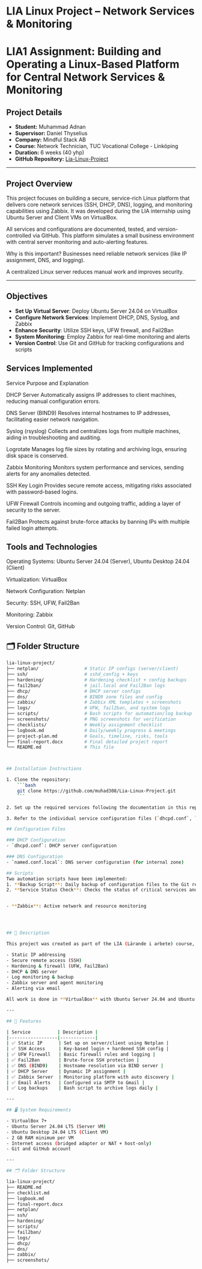 # LIA Linux Project – Network Services & Monitoring

# LIA1 Assignment: Building and Operating a Linux-Based Platform for Central Network Services & Monitoring

## Project Details
- **Student:** Muhammad Adnan  
- **Supervisor:** Daniel Thyselius  
- **Company:** Mindful Stack AB  
- **Course:** Network Technician, TUC Vocational College - Linköping  
- **Duration:** 6 weeks (40 yhp)  
- **GitHub Repository:** [Lia-Linux-Project](https://github.com/muhad308/Lia-Linux-Project)

---

## Project Overview

This project focuses on building a secure, service-rich Linux platform that delivers core network services (SSH, DHCP, DNS), logging, and monitoring capabilities using Zabbix. It was developed during the LIA internship using Ubuntu Server and Client VMs on VirtualBox.

All services and configurations are documented, tested, and version-controlled via GitHub. This platform simulates a small business environment with central server monitoring and auto-alerting features.

Why is this important?
Businesses need reliable network services (like IP assignment, DNS, and logging).

A centralized Linux server reduces manual work and improves security.

---

## Objectives
- **Set Up Virtual Server**: Deploy Ubuntu Server 24.04 on VirtualBox
- **Configure Network Services**: Implement DHCP, DNS, Syslog, and Zabbix
- **Enhance Security**: Utilize SSH keys, UFW firewall, and Fail2Ban
- **System Monitoring**: Employ Zabbix for real-time monitoring and alerts
- **Version Control**: Use Git and GitHub for tracking configurations and scripts


## Services Implemented

Service	Purpose and Explanation

DHCP Server	Automatically assigns IP addresses to client machines, reducing manual configuration errors.

DNS Server (BIND9)	Resolves internal hostnames to IP addresses, facilitating easier network navigation.

Syslog (rsyslog)	Collects and centralizes logs from multiple machines, aiding in troubleshooting and auditing.

Logrotate	Manages log file sizes by rotating and archiving logs, ensuring disk space is conserved.

Zabbix Monitoring	Monitors system performance and services, sending alerts for any anomalies detected.

SSH Key Login	Provides secure remote access, mitigating risks associated with password-based logins.

UFW Firewall	Controls incoming and outgoing traffic, adding a layer of security to the server.

Fail2Ban	Protects against brute-force attacks by banning IPs with multiple failed login attempts.


## Tools and Technologies
Operating Systems: Ubuntu Server 24.04 (Server), Ubuntu Desktop 24.04 (Client)

Virtualization: VirtualBox

Network Configuration: Netplan

Security: SSH, UFW, Fail2Ban

Monitoring: Zabbix

Version Control: Git, GitHub


## 🗂️ Folder Structure

```bash
lia-linux-project/
├── netplan/                 # Static IP configs (server/client)
├── ssh/                     # sshd_config + keys
├── hardening/               # Hardening checklist + config backups
├── fail2ban/                # jail.local and Fail2Ban logs
├── dhcp/                    # DHCP server configs
├── dns/                     # BIND9 zone files and config
├── zabbix/                  # Zabbix XML templates + screenshots
├── logs/                    # UFW, fail2ban, and system logs
├── scripts/                 # Bash scripts for automation/log backup
├── screenshots/             # PNG screenshots for verification
├── checklists/              # Weekly assignment checklist
├── logbook.md               # Daily/weekly progress & meetings
├── project-plan.md          # Goals, timeline, risks, tools
├── final-report.docx        # Final detailed project report
└── README.md                # This file



## Installation Instructions

1. Clone the repository:
    ```bash
    git clone https://github.com/muhad308/Lia-Linux-Project.git
    ```

2. Set up the required services following the documentation in this repository.

3. Refer to the individual service configuration files (`dhcpd.conf`, `named.conf.local`, etc.) for specific details on configuring each service.

## Configuration Files

### DHCP Configuration
- `dhcpd.conf`: DHCP server configuration

### DNS Configuration
- `named.conf.local`: DNS server configuration (for internal zone)

## Scripts
Two automation scripts have been implemented:
1. **Backup Script**: Daily backup of configuration files to the Git repository.
2. **Service Status Check**: Checks the status of critical services and logs output to syslog.


- **Zabbix**: Active network and resource monitoring




## 📖 Description

This project was created as part of the LIA (Lärande i arbete) course, with the goal of designing, configuring, and documenting a **virtualized Linux environment** that provides:

- Static IP addressing
- Secure remote access (SSH)
- Hardening & firewall (UFW, Fail2Ban)
- DHCP & DNS server
- Log monitoring & backup
- Zabbix server and agent monitoring
- Alerting via email

All work is done in **VirtualBox** with Ubuntu Server 24.04 and Ubuntu Desktop/Client.

---

## 🧰 Features

| Service          | Description |
|------------------|-------------|
| ✅ Static IP      | Set up on server/client using Netplan |
| ✅ SSH Access     | Key-based login + hardened SSH config |
| ✅ UFW Firewall   | Basic firewall rules and logging |
| ✅ Fail2Ban       | Brute-force SSH protection |
| ✅ DNS (BIND9)    | Hostname resolution via BIND server |
| ✅ DHCP Server    | Dynamic IP assignment |
| ✅ Zabbix Server  | Monitoring platform with auto discovery |
| ✅ Email Alerts   | Configured via SMTP to Gmail |
| ✅ Log backups    | Bash script to archive logs daily |

---

## 🖥️ System Requirements

- VirtualBox 7+
- Ubuntu Server 24.04 LTS (Server VM)
- Ubuntu Desktop 24.04 LTS (Client VM)
- 2 GB RAM minimum per VM
- Internet access (bridged adapter or NAT + host-only)
- Git and GitHub account

---

## 🗂️ Folder Structure

lia-linux-project/
├── README.md
├── checklist.md
├── logbook.md
├── final-report.docx
├── netplan/
├── ssh/
├── hardening/
├── scripts/
├── fail2ban/
├── logs/
├── dhcp/
├── dns/
├── zabbix/
├── screenshots/

